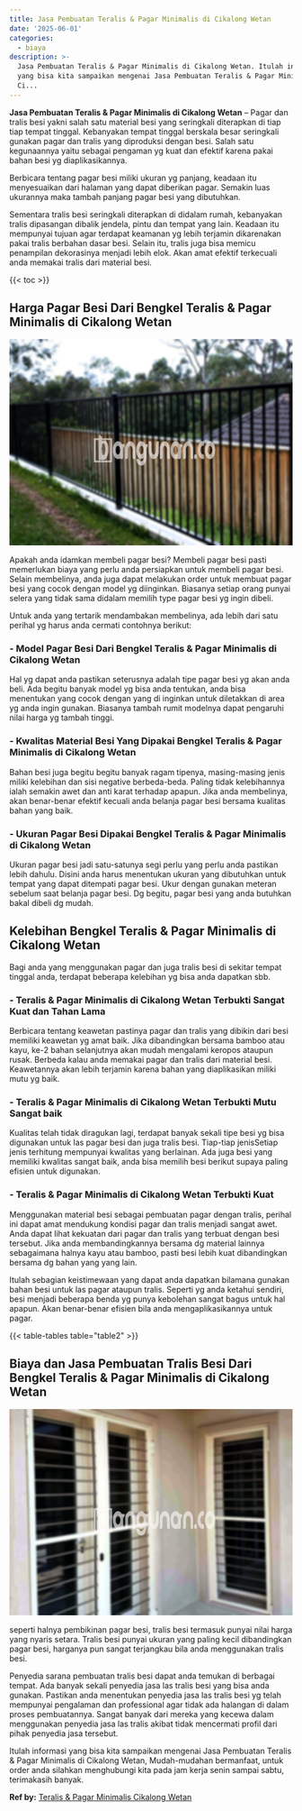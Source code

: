 ```yaml
---
title: Jasa Pembuatan Teralis & Pagar Minimalis di Cikalong Wetan
date: '2025-06-01'
categories:
  - biaya
description: >-
  Jasa Pembuatan Teralis & Pagar Minimalis di Cikalong Wetan. Itulah informasi
  yang bisa kita sampaikan mengenai Jasa Pembuatan Teralis & Pagar Minimalis di
  Ci...
---
```


**Jasa Pembuatan Teralis & Pagar Minimalis di Cikalong Wetan** – Pagar dan tralis besi yakni salah satu material besi yang seringkali diterapkan di tiap tiap tempat tinggal. Kebanyakan tempat tinggal berskala besar seringkali gunakan pagar dan tralis yang diproduksi dengan besi. Salah satu kegunaannya yaitu sebagai pengaman yg kuat dan efektif karena pakai bahan besi yg diaplikasikannya.

Berbicara tentang pagar besi miliki ukuran yg panjang, keadaan itu menyesuaikan dari halaman yang dapat diberikan pagar. Semakin luas ukurannya maka tambah panjang pagar besi yang dibutuhkan.

Sementara tralis besi seringkali diterapkan di didalam rumah, kebanyakan tralis dipasangan dibalik jendela, pintu dan tempat yang lain. Keadaan itu mempunyai tujuan agar terdapat keamanan yg lebih terjamin dikarenakan pakai tralis berbahan dasar besi. Selain itu, tralis juga bisa memicu penampilan dekorasinya menjadi lebih elok. Akan amat efektif terkecuali anda memakai tralis dari material besi.

{{< toc >}}

## Harga Pagar Besi Dari Bengkel Teralis & Pagar Minimalis di Cikalong Wetan

![Jasa Pembuatan Teralis & Pagar Minimalis di Cikalong Wetan](/images/pagar-minimalis-murah-63.png)

Apakah anda idamkan membeli pagar besi? Membeli pagar besi pasti memerlukan biaya yang perlu anda persiapkan untuk membeli pagar besi. Selain membelinya, anda juga dapat melakukan order untuk membuat pagar besi yang cocok dengan model yg diinginkan. Biasanya setiap orang punyai selera yang tidak sama didalam memilih type pagar besi yg ingin dibeli.

Untuk anda yang tertarik mendambakan membelinya, ada lebih dari satu perihal yg harus anda cermati contohnya berikut:
### \- Model Pagar Besi Dari Bengkel Teralis & Pagar Minimalis di Cikalong Wetan

Hal yg dapat anda pastikan seterusnya adalah tipe pagar besi yg akan anda beli. Ada begitu banyak model yg bisa anda tentukan, anda bisa menentukan yang cocok dengan yang di inginkan untuk diletakkan di area yg anda ingin gunakan. Biasanya tambah rumit modelnya dapat pengaruhi nilai harga yg tambah tinggi.

### \- Kwalitas Material Besi Yang Dipakai Bengkel Teralis & Pagar Minimalis di Cikalong Wetan

Bahan besi juga begitu begitu banyak ragam tipenya, masing-masing jenis miliki kelebihan dan sisi negative berbeda-beda. Paling tidak kelebihannya ialah semakin awet dan anti karat terhadap apapun. Jika anda membelinya, akan benar-benar efektif kecuali anda belanja pagar besi bersama kualitas bahan yang baik.

### \- Ukuran Pagar Besi Dipakai Bengkel Teralis & Pagar Minimalis di Cikalong Wetan

Ukuran pagar besi jadi satu-satunya segi perlu yang perlu anda pastikan lebih dahulu. Disini anda harus menentukan ukuran yang dibutuhkan untuk tempat yang dapat ditempati pagar besi. Ukur dengan gunakan meteran sebelum saat belanja pagar besi. Dg begitu, pagar besi yang anda butuhkan bakal dibeli dg mudah.

## Kelebihan Bengkel Teralis & Pagar Minimalis di Cikalong Wetan

Bagi anda yang menggunakan pagar dan juga tralis besi di sekitar tempat tinggal anda, terdapat beberapa kelebihan yg bisa anda dapatkan sbb.

### \- Teralis & Pagar Minimalis di Cikalong Wetan Terbukti Sangat Kuat dan Tahan Lama

Berbicara tentang keawetan pastinya pagar dan tralis yang dibikin dari besi memiliki keawetan yg amat baik. Jika dibandingkan bersama bamboo atau kayu, ke-2 bahan selanjutnya akan mudah mengalami keropos ataupun rusak. Berbeda kalau anda memakai pagar dan tralis dari material besi. Keawetannya akan lebih terjamin karena bahan yang diaplikasikan miliki mutu yg baik.

### \- Teralis & Pagar Minimalis di Cikalong Wetan Terbukti Mutu Sangat baik

Kualitas telah tidak diragukan lagi, terdapat banyak sekali tipe besi yg bisa digunakan untuk las pagar besi dan juga tralis besi. Tiap-tiap jenisSetiap jenis terhitung mempunyai kwalitas yang berlainan. Ada juga besi yang memiliki kwalitas sangat baik, anda bisa memilih besi berikut supaya paling efisien untuk digunakan.

### \- Teralis & Pagar Minimalis di Cikalong Wetan Terbukti Kuat

Menggunakan material besi sebagai pembuatan pagar dengan tralis, perihal ini dapat amat mendukung kondisi pagar dan tralis menjadi sangat awet. Anda dapat lihat kekuatan dari pagar dan tralis yang terbuat dengan besi tersebut. Jika anda membandingkannya bersama dg material lainnya sebagaimana halnya kayu atau bamboo, pasti besi lebih kuat dibandingkan bersama dg bahan yang yang lain.

Itulah sebagian keistimewaan yang dapat anda dapatkan bilamana gunakan bahan besi untuk las pagar ataupun tralis. Seperti yg anda ketahui sendiri, besi menjadi beberapa benda yg punya kebolehan sangat bagus untuk hal apapun. Akan benar-benar efisien bila anda mengaplikasikannya untuk pagar.

{{< table-tables table="table2" >}}

## Biaya dan Jasa Pembuatan Tralis Besi Dari Bengkel Teralis & Pagar Minimalis di Cikalong Wetan

![Jasa Pembuatan Teralis & Pagar Minimalis di Cikalong Wetan](/images/teralis-minimalis-murah-16.png)

seperti halnya pembikinan pagar besi, tralis besi termasuk punyai nilai harga yang nyaris setara. Tralis besi punyai ukuran yang paling kecil dibandingkan pagar besi, harganya pun sangat terjangkau bila anda menggunakan tralis besi.

Penyedia sarana pembuatan tralis besi dapat anda temukan di berbagai tempat. Ada banyak sekali penyedia jasa las tralis besi yang bisa anda gunakan. Pastikan anda menentukan penyedia jasa las tralis besi yg telah mempunyai pengalaman dan professional agar tidak ada halangan di dalam proses pembuatannya. Sangat banyak dari mereka yang kecewa dalam menggunakan penyedia jasa las tralis akibat tidak mencermati profil dari pihak penyedia jasa tersebut.

Itulah informasi yang bisa kita sampaikan mengenai Jasa Pembuatan Teralis & Pagar Minimalis di Cikalong Wetan, Mudah-mudahan bermanfaat, untuk order anda silahkan menghubungi kita pada jam kerja senin sampai sabtu, terimakasih banyak.

**Ref by:** [Teralis & Pagar Minimalis Cikalong Wetan](https://id.wikipedia.org/wiki/Teralis)
